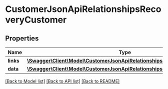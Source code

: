 # CustomerJsonApiRelationshipsRecoveryCustomer

## Properties
Name | Type | Description | Notes
------------ | ------------- | ------------- | -------------
**links** | [**\Swagger\Client\Model\CustomerJsonApiRelationshipsRecoveryCustomerLinks**](CustomerJsonApiRelationshipsRecoveryCustomerLinks.md) |  | [optional] 
**data** | [**\Swagger\Client\Model\CustomerJsonApiRelationshipsRecoveryCustomerData**](CustomerJsonApiRelationshipsRecoveryCustomerData.md) |  | [optional] 

[[Back to Model list]](../../README.md#documentation-for-models) [[Back to API list]](../../README.md#documentation-for-api-endpoints) [[Back to README]](../../README.md)

